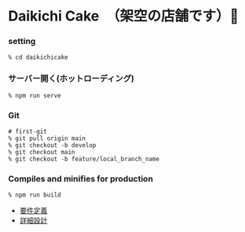# Daikichi Cake　（架空の店舗です）🎂

### setting

```
% cd daikichicake
```

### サーバー開く(ホットローディング)

```
% npm run serve
```
### Git
```
# first-git
% git pull origin main
% git checkout -b develop
% git checkout main
% git checkout -b feature/local_branch_name
```

### Compiles and minifies for production

```
% npm run build
```

- [要件定義](https://docs.google.com/spreadsheets/d/1ua170RNHM4LrqY8_uTKbRVWinn9tzG4CkiqQwHx5fSU/edit#gid=0)
- [詳細設計](https://docs.google.com/spreadsheets/d/1ktu9-Ivw0WOn3Sbca9B0QOGduyDYXLLWt4bKDOAY4Jk/edit#gid=0)
